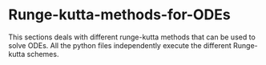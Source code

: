 # Runge-kutta-methods-for-ODEs
This sections deals with different runge-kutta methods that can be used to solve ODEs. All the python files independently execute the different Runge-kutta schemes.
